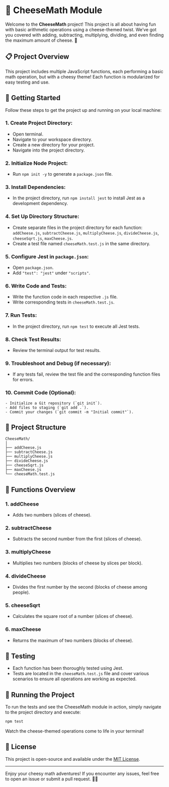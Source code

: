 # 🍕 CheeseMath Module

Welcome to the **CheeseMath** project! This project is all about having fun with basic arithmetic operations using a cheese-themed twist. We’ve got you covered with adding, subtracting, multiplying, dividing, and even finding the maximum amount of cheese. 🧀

## 📋 Project Overview

This project includes multiple JavaScript functions, each performing a basic math operation, but with a cheesy theme! Each function is modularized for easy testing and use.

## 🔧 Getting Started

Follow these steps to get the project up and running on your local machine:

### 1. **Create Project Directory:**
   - Open terminal.
   - Navigate to your workspace directory.
   - Create a new directory for your project.
   - Navigate into the project directory.

### 2. **Initialize Node Project:**
   - Run `npm init -y` to generate a `package.json` file.

### 3. **Install Dependencies:**
   - In the project directory, run `npm install jest` to install Jest as a development dependency.

### 4. **Set Up Directory Structure:**
   - Create separate files in the project directory for each function: `addCheese.js`, `subtractCheese.js`, `multiplyCheese.js`, `divideCheese.js`, `cheeseSqrt.js`, `maxCheese.js`.
   - Create a test file named `cheeseMath.test.js` in the same directory.

### 5. **Configure Jest in `package.json`:**
   - Open `package.json`.
   - Add `"test": "jest"` under `"scripts"`.

### 6. **Write Code and Tests:**
   - Write the function code in each respective `.js` file.
   - Write corresponding tests in `cheeseMath.test.js`.

### 7. **Run Tests:**
   - In the project directory, run `npm test` to execute all Jest tests.

### 8. **Check Test Results:**
   - Review the terminal output for test results.

### 9. **Troubleshoot and Debug (if necessary):**
   - If any tests fail, review the test file and the corresponding function files for errors.

### 10. **Commit Code (Optional):**
    - Initialize a Git repository (`git init`).
    - Add files to staging (`git add .`).
    - Commit your changes (`git commit -m "Initial commit"`).

## 📂 Project Structure

```
CheeseMath/
│
├── addCheese.js
├── subtractCheese.js
├── multiplyCheese.js
├── divideCheese.js
├── cheeseSqrt.js
├── maxCheese.js
└── cheeseMath.test.js
```

## 🧀 Functions Overview

### 1. **addCheese**
   - Adds two numbers (slices of cheese).

### 2. **subtractCheese**
   - Subtracts the second number from the first (slices of cheese).

### 3. **multiplyCheese**
   - Multiplies two numbers (blocks of cheese by slices per block).

### 4. **divideCheese**
   - Divides the first number by the second (blocks of cheese among people).

### 5. **cheeseSqrt**
   - Calculates the square root of a number (slices of cheese).

### 6. **maxCheese**
   - Returns the maximum of two numbers (blocks of cheese).

## 🧪 Testing

- Each function has been thoroughly tested using Jest.
- Tests are located in the `cheeseMath.test.js` file and cover various scenarios to ensure all operations are working as expected.

## 🚀 Running the Project

To run the tests and see the CheeseMath module in action, simply navigate to the project directory and execute:

```bash
npm test
```

Watch the cheese-themed operations come to life in your terminal!

## 📄 License

This project is open-source and available under the [MIT License](LICENSE).

---

Enjoy your cheesy math adventures! If you encounter any issues, feel free to open an issue or submit a pull request. 🧀✨
